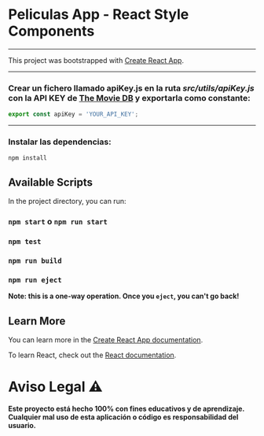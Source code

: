 # Peliculas App - React Style Components 

---

This project was bootstrapped with [Create React App](https://github.com/facebook/create-react-app).

---

### Crear un fichero llamado apiKey.js en la ruta _src/utils/apiKey.js_ con la API KEY de [The Movie DB](https://www.themoviedb.org/settings/api) y exportarla como constante:

```javascript {.line-numbers}
export const apiKey = 'YOUR_API_KEY';
```

---

### Instalar las dependencias:

```
npm install
```

## Available Scripts

In the project directory, you can run:

### `npm start` o `npm run start`

### `npm test`

### `npm run build`

### `npm run eject`

**Note: this is a one-way operation. Once you `eject`, you can't go back!**

## Learn More

You can learn more in the [Create React App documentation](https://facebook.github.io/create-react-app/docs/getting-started).

To learn React, check out the [React documentation](https://reactjs.org/).

# Aviso Legal ⚠
**Este proyecto está hecho 100% con fines educativos y de aprendizaje. Cualquier mal uso de esta aplicación o código es responsabilidad del usuario.**
